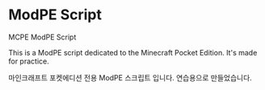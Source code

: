 ModPE Script
============
MCPE ModPE Script

This is a ModPE script dedicated to the Minecraft Pocket Edition.
It's made for practice.

마인크래프트 포켓에디션 전용 ModPE 스크립트 입니다.
연습용으로 만들었습니다.
